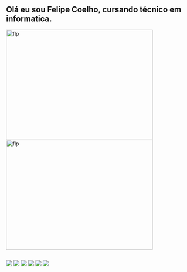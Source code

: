 ## Olá eu sou Felipe Coelho, cursando técnico em informatica.

<div>
  <img align="center" alt="flp" height="300" width="400" src="https://github-readme-stats.vercel.app/api?username=coe-felipe&show_icons=true">
  <img align="center" alt="flp" height="300" width="400" src="https://github-readme-stats.vercel.app/api/top-langs/?username=coe-felipe&langs_count=8">
</div>
  
  ##
 
<div> 
  <a href="https://www.youtube.com/channel/UC9kDFbqLAoKlTNX6AzunjIQ" target="_blank"><img src="https://img.shields.io/badge/YouTube-FF0000?style=for-the-badge&logo=youtube&logoColor=white" target="_blank"></a>
  <a href="https://instagram.com/felipecsilva15" target="_blank"><img src="https://img.shields.io/badge/-Instagram-%23E4405F?style=for-the-badge&logo=instagram&logoColor=white" target="_blank"></a>
 	<a href="#" target="_blank"><img src="https://img.shields.io/badge/Twitch-9146FF?style=for-the-badge&logo=twitch&logoColor=white" target="_blank"></a>
 <a href="https://discord.gg/KBVUvrR5x5" target="_blank"><img src="https://img.shields.io/badge/Discord-7289DA?style=for-the-badge&logo=discord&logoColor=white" target="_blank"></a> 
  <a href = "mailto:felipecsilva.dev@gmail.com"><img src="https://img.shields.io/badge/-Gmail-%23333?style=for-the-badge&logo=gmail&logoColor=white" target="_blank"></a>
  <a href="https://www.linkedin.com/in/felipe-coelho-1098702b1/" target="_blank"><img src="https://img.shields.io/badge/-LinkedIn-%230077B5?style=for-the-badge&logo=linkedin&logoColor=white" target="_blank"></a> 
  
</div>
